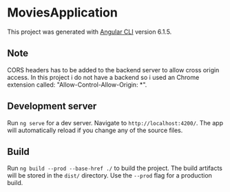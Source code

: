 # MoviesApplication
This project was generated with [Angular CLI](https://github.com/angular/angular-cli) version 6.1.5.

## Note
CORS headers has to be added to the backend server to allow cross origin access. In this project i do not have a backend so i used an Chrome extension called: "Allow-Control-Allow-Origin: *".

## Development server
Run `ng serve` for a dev server. Navigate to `http://localhost:4200/`. The app will automatically reload if you change any of the source files.

## Build
Run `ng build --prod --base-href ./` to build the project. The build artifacts will be stored in the `dist/` directory. Use the `--prod` flag for a production build.
